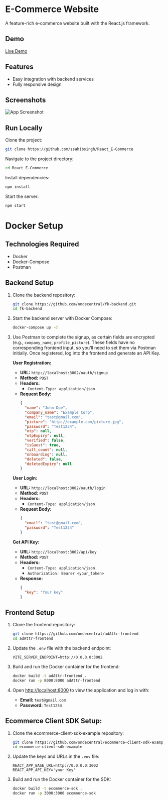 # E-Commerce Website

A feature-rich e-commerce website built with the React.js framework.

## Demo

[Live Demo](https://reactjs-ecommerce-app.vercel.app/)

## Features

- Easy integration with backend services
- Fully responsive design

## Screenshots

![App Screenshot](https://i.ibb.co/fQ293tm/image.png)

## Run Locally

Clone the project:

```bash
git clone https://github.com/ssahibsingh/React_E-Commerce
```

Navigate to the project directory:

```bash
cd React_E-Commerce
```

Install dependencies:

```bash
npm install
```

Start the server:

```bash
npm start
```
# Docker Setup
## Technologies Required

- Docker
- Docker-Compose
- Postman 

## Backend Setup

1. Clone the backend repository:

   ```bash
   git clone https://github.com/ondecentral/fk-backend.git
   cd fk-backend
   ```

2. Start the backend server with Docker Compose:

   ```bash
   docker-compose up -d
   ```

3. Use Postman to complete the signup, as certain fields are encrypted (e.g., `company_name`, `profile_picture`). These fields have no corresponding frontend input, so you’ll need to set them via Postman initially. Once registered, log into the frontend and generate an API Key.

   **User Registration:**
   - **URL:** `http://localhost:3002/oauth/signup`
   - **Method:** `POST`
   - **Headers:**
     - `Content-Type: application/json`
   - **Request Body:**
     ```json
     {
       "name": "John Doe",
       "company_name": "Example Corp",
       "email": "test@gmail.com",
       "picture": "http://example.com/picture.jpg",
       "password": "Test1234",
       "otp": null,
       "otpExpiry": null,
       "verified": false,
       "isGuest": true,
       "call_count": null,
       "onboarding": null,
       "deleted": false,
       "deletedExpiry": null
     }
     ```

   **User Login:**
   - **URL:** `http://localhost:3002/oauth/login`
   - **Method:** `POST`
   - **Headers:**
     - `Content-Type: application/json`
   - **Request Body:**
     ```json
     {
       "email": "test@gmail.com",
       "password": "Test1234"
     }
     ```

   **Get API Key:**
   - **URL:** `http://localhost:3002/api/key`
   - **Method:** `POST`
   - **Headers:**
     - `Content-Type: application/json`
     - `Authorization: Bearer <your_token>`
   - **Response:**
     ```json
     {
       "key": "Your key"
     }
     ```

## Frontend Setup

1. Clone the frontend repository:

   ```bash
   git clone https://github.com/ondecentral/adAttr-frontend
   cd adAttr-frontend
   ```

2. Update the `.env` file with the backend endpoint:

   ```env
   VITE_SERVER_ENDPOINT=http://0.0.0.0:3002
   ```

3. Build and run the Docker container for the frontend:

   ```bash
   docker build -t adAttr-frontend .
   docker run -p 8000:8000 adAttr-frontend
   ```

4. Open [http://localhost:8000](http://localhost:8000) to view the application and log in with:
   - **Email:** `test@gmail.com`
   - **Password:** `Test1234`

## Ecommerce Client SDK Setup:

1. Clone the ecommerce-client-sdk-example repository:

   ```bash
   git clone https://github.com/ondecentral/ecommerce-client-sdk-example
   cd ecommerce-client-sdk-example
   ```

2. Update the keys and URLs in the `.env` file:

   ```env
   REACT_APP_BASE_URL=http://0.0.0.0:3002
   REACT_APP_API_KEY='your Key'
   ```

3. Build and run the Docker container for the SDK:

   ```bash
   docker build -t ecommerce-sdk .
   docker run -p 3000:3000 ecommerce-sdk
   ```
